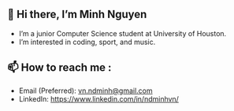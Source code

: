 ## 👋 Hi there, I’m Minh Nguyen
- I’m a junior Computer Science student at University of Houston.
- I’m interested in coding, sport, and music.
## 📫 How to reach me :
- Email (Preferred): vn.ndminh@gmail.com
- LinkedIn: https://www.linkedin.com/in/ndminhvn/

<!---
ndminhvn/ndminhvn is a ✨ special ✨ repository because its `README.md` (this file) appears on your GitHub profile.
You can click the Preview link to take a look at your changes.
--->
